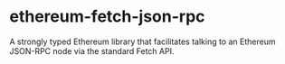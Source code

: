 # ethereum-fetch-json-rpc
A strongly typed Ethereum library that facilitates talking to an Ethereum JSON-RPC node via the standard Fetch API.
